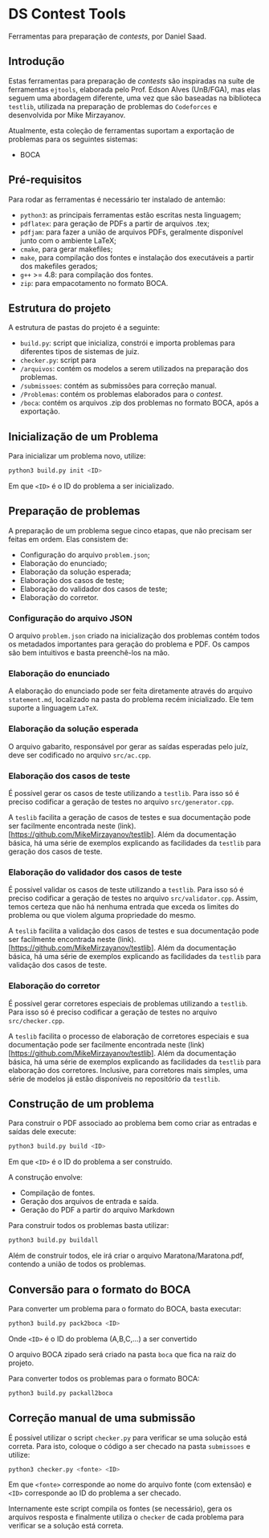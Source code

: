 # DS Contest Tools

Ferramentas para preparação de *contests*, por Daniel Saad.


## Introdução

Estas ferramentas para preparação de *contests* são inspiradas na suíte de ferramentas `ejtools`, elaborada pelo Prof. Edson Alves (UnB/FGA), mas elas seguem uma abordagem diferente, uma vez que são baseadas na biblioteca `testlib`, utilizada na preparação de problemas do `Codeforces` e desenvolvida por Mike Mirzayanov.

Atualmente, esta coleção de ferramentas suportam a exportação de problemas para os seguintes sistemas:
* BOCA


## Pré-requisitos

Para rodar as ferramentas é necessário ter instalado de antemão:
* `python3`: as principais ferramentas estão escritas nesta linguagem;
* `pdflatex`: para geração de PDFs a partir de arquivos .tex;
* `pdfjam`: para fazer a união de arquivos PDFs,  geralmente disponível junto com o ambiente LaTeX;
* `cmake`, para gerar makefiles;
* `make`, para compilação dos fontes e instalação dos executáveis a partir dos makefiles gerados;
* `g++` >= 4.8: para compilação dos fontes.
* `zip`: para empacotamento no formato BOCA.


## Estrutura do projeto

A estrutura de pastas do projeto é a seguinte:

* `build.py`: script que inicializa, constrói e importa problemas para diferentes tipos de sistemas de juiz.
* `checker.py`: script para
* `/arquivos`: contém os modelos a serem utilizados na preparação dos problemas.
* `/submissoes`: contém as submissões para correção manual.
* `/Problemas`: contém os problemas elaborados para o *contest*.
* `/boca`: contém os arquivos .zip dos problemas no formato BOCA, após a exportação.

## Inicialização de um Problema

Para inicializar um problema novo, utilize:
```sh
python3 build.py init <ID>
```

Em que `<ID>` é o ID do problema a ser inicializado.

## Preparação de problemas

A preparação de um problema segue cinco etapas, que não precisam ser feitas em ordem. Elas consistem de:
* Configuração do arquivo `problem.json`;
* Elaboração do enunciado;
* Elaboração da solução esperada;
* Elaboração dos casos de teste;
* Elaboração do validador dos casos de teste;
* Elaboração do corretor.


### Configuração do arquivo JSON

O arquivo `problem.json` criado na inicialização dos problemas contém todos os metadados importantes para geração do problema e PDF.
Os campos são bem intuitivos e basta preenchê-los na mão.

### Elaboração do enunciado

A elaboração do enunciado pode ser feita diretamente através do arquivo `statement.md`, localizado na pasta do problema recém inicializado.
Ele tem suporte a linguagem `LaTeX`.

### Elaboração da solução esperada

O arquivo gabarito, responsável por gerar as saídas esperadas pelo juíz, deve ser codificado no arquivo `src/ac.cpp`.

### Elaboração dos casos de teste

É possível gerar os casos de teste utilizando a `testlib`. Para isso só é preciso codificar a geração de testes no arquivo `src/generator.cpp`.

A `teslib` facilita a geração de casos de testes e sua documentação pode ser facilmente encontrada neste (link).[https://github.com/MikeMirzayanov/testlib]. Além da documentação básica, há uma série de exemplos explicando as facilidades da `testlib` para geração dos casos de teste.

### Elaboração do validador dos casos de teste

É possível validar os casos de teste utilizando a `testlib`. Para isso só é preciso codificar a geração de testes no arquivo `src/validator.cpp`.
Assim, temos certeza que não há nenhuma entrada que exceda os limites do problema ou que violem alguma propriedade do mesmo.

A `teslib` facilita a validação dos casos de testes e sua documentação pode ser facilmente encontrada neste (link).[https://github.com/MikeMirzayanov/testlib]. Além da documentação básica, há uma série de exemplos explicando as facilidades da `testlib` para validação dos casos de teste.

### Elaboração do corretor

É possível gerar corretores especiais de problemas utilizando a `testlib`. Para isso só é preciso codificar a geração de testes no arquivo `src/checker.cpp`.

A `teslib` facilita o processo de elaboração de corretores especiais e sua documentação pode ser facilmente encontrada neste (link)[https://github.com/MikeMirzayanov/testlib]. Além da documentação básica, há uma série de exemplos explicando as facilidades da `testlib` para elaboração dos corretores. Inclusive, para corretores mais simples, uma série de modelos já estão disponíveis no repositório da `testlib`.

## Construção de um problema
Para construir o PDF associado ao problema bem como criar as entradas e saídas dele execute:
```sh
python3 build.py build <ID>
```
Em que `<ID>` é o ID do problema a ser construído.

A construção envolve:

* Compilação de fontes.
* Geração dos  arquivos de entrada e saída.
* Geração do PDF a partir do arquivo Markdown

Para construir todos os problemas basta utilizar:

```sh
python3 build.py buildall
```

Além de construir todos, ele irá criar o arquivo Maratona/Maratona.pdf, contendo a união de todos os problemas.

## Conversão para o formato do BOCA

Para converter um problema para o formato do BOCA, basta executar:
```sh
python3 build.py pack2boca <ID>
```
Onde `<ID>` é o ID do problema (A,B,C,...) a ser convertido

O arquivo BOCA zipado será criado na pasta `boca` que fica na raiz do projeto.

Para converter todos os problemas para o formato BOCA:

```sh
python3 build.py packall2boca
```

## Correção manual de uma submissão

É possível utilizar o script `checker.py` para verificar se uma solução está correta.
Para isto, coloque o código a ser checado na pasta `submissoes` e utilize:

```sh
python3 checker.py <fonte> <ID>
```

Em que `<fonte>` corresponde ao nome do arquivo fonte (com extensão) e `<ID>` corresponde ao ID do problema a ser checado.

Internamente este script compila os fontes (se necessário), gera os arquivos resposta e finalmente utiliza o `checker`
de cada problema para verificar se a solução está correta. 

